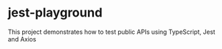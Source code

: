 # jest-playground
This project demonstrates how to test public APIs using TypeScript, Jest and Axios
